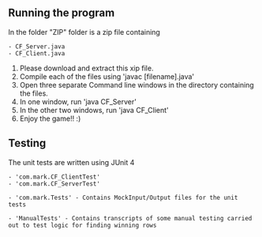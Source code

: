 ## Running the program ##

In the folder "ZIP" folder is a zip file containing 

    - CF_Server.java
    - CF_Client.java
    
1) Please download and extract this xip file.
2) Compile each of the files using 
    'javac [filename].java'
3) Open three separate Command line windows in the directory containing the files.
4) In one window, run
    'java CF_Server'
5) In the other two windows, run
    'java CF_Client'
6) Enjoy the game!! :)

## Testing ## 
The unit tests are written using JUnit 4

    - 'com.mark.CF_ClientTest'
    - 'com.mark.CF_ServerTest'
    
    - 'com.mark.Tests' - Contains MockInput/Output files for the unit tests
    
    - 'ManualTests' - Contains transcripts of some manual testing carried out to test logic for finding winning rows